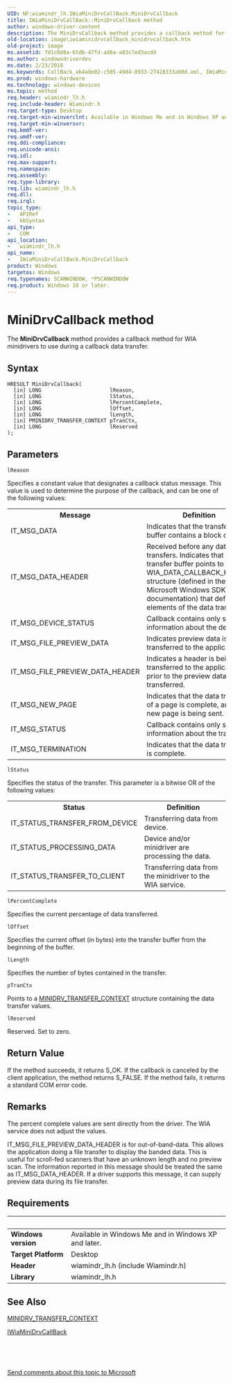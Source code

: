```yaml
---
UID: NF:wiamindr_lh.IWiaMiniDrvCallBack.MiniDrvCallback
title: IWiaMiniDrvCallBack::MiniDrvCallback method
author: windows-driver-content
description: The MiniDrvCallback method provides a callback method for WIA minidrivers to use during a callback data transfer.
old-location: image\iwiaminidrvcallback_minidrvcallback.htm
old-project: image
ms.assetid: 7d1c0d8a-65db-47fd-ad6a-a83c7ed3acd9
ms.author: windowsdriverdev
ms.date: 2/23/2018
ms.keywords: CallBack_ab4a8e02-c505-49d4-8933-27428333a00d.xml, IWiaMiniDrvCallBack, IWiaMiniDrvCallBack interface [Imaging Devices], MiniDrvCallback method, IWiaMiniDrvCallBack::MiniDrvCallback, MiniDrvCallback method [Imaging Devices], MiniDrvCallback method [Imaging Devices], IWiaMiniDrvCallBack interface, MiniDrvCallback,IWiaMiniDrvCallBack.MiniDrvCallback, image.iwiaminidrvcallback_minidrvcallback, wiamindr_lh/IWiaMiniDrvCallBack::MiniDrvCallback
ms.prod: windows-hardware
ms.technology: windows-devices
ms.topic: method
req.header: wiamindr_lh.h
req.include-header: Wiamindr.h
req.target-type: Desktop
req.target-min-winverclnt: Available in Windows Me and in Windows XP and later.
req.target-min-winversvr: 
req.kmdf-ver: 
req.umdf-ver: 
req.ddi-compliance: 
req.unicode-ansi: 
req.idl: 
req.max-support: 
req.namespace: 
req.assembly: 
req.type-library: 
req.lib: wiamindr_lh.h
req.dll: 
req.irql: 
topic_type:
-	APIRef
-	kbSyntax
api_type:
-	COM
api_location:
-	wiamindr_lh.h
api_name:
-	IWiaMiniDrvCallBack.MiniDrvCallback
product: Windows
targetos: Windows
req.typenames: SCANWINDOW, *PSCANWINDOW
req.product: Windows 10 or later.
---
```



# MiniDrvCallback method
The <b>MiniDrvCallback</b> method provides a callback method for WIA minidrivers to use during a callback data transfer.

## Syntax

````
HRESULT MiniDrvCallback(
  [in] LONG                      lReason,
  [in] LONG                      lStatus,
  [in] LONG                      lPercentComplete,
  [in] LONG                      lOffset,
  [in] LONG                      lLength,
  [in] PMINIDRV_TRANSFER_CONTEXT pTranCtx,
  [in] LONG                      lReserved
);
````

## Parameters

`lReason`

Specifies a constant value that designates a callback status message. This value is used to determine the purpose of the callback, and can be one of the following values:

<table>
<tr>
<th>Message</th>
<th>Definition</th>
</tr>
<tr>
<td>
IT_MSG_DATA

</td>
<td>
Indicates that the transfer buffer contains a block of data.

</td>
</tr>
<tr>
<td>
IT_MSG_DATA_HEADER

</td>
<td>
Received before any data transfers. Indicates that the transfer buffer points to a WIA_DATA_CALLBACK_HEADER structure (defined in the Microsoft Windows SDK documentation) that defines elements of the data transfer.

</td>
</tr>
<tr>
<td>
IT_MSG_DEVICE_STATUS

</td>
<td>
Callback contains only status information about the device.

</td>
</tr>
<tr>
<td>
IT_MSG_FILE_PREVIEW_DATA

</td>
<td>
Indicates preview data is being transferred to the application.

</td>
</tr>
<tr>
<td>
IT_MSG_FILE_PREVIEW_DATA_HEADER

</td>
<td>
Indicates a header is being transferred to the application, prior to the preview data being transferred.

</td>
</tr>
<tr>
<td>
IT_MSG_NEW_PAGE

</td>
<td>
Indicates that the data transfer of a page is complete, and a new page is being sent.

</td>
</tr>
<tr>
<td>
IT_MSG_STATUS

</td>
<td>
Callback contains only status information about the transfer.

</td>
</tr>
<tr>
<td>
IT_MSG_TERMINATION

</td>
<td>
Indicates that the data transfer is complete.

</td>
</tr>
</table>

`lStatus`

Specifies the status of the transfer. This parameter is a bitwise OR of the following values:

<table>
<tr>
<th>Status</th>
<th>Definition</th>
</tr>
<tr>
<td>
IT_STATUS_TRANSFER_FROM_DEVICE

</td>
<td>
Transferring data from device.

</td>
</tr>
<tr>
<td>
IT_STATUS_PROCESSING_DATA

</td>
<td>
Device and/or minidriver are processing the data.

</td>
</tr>
<tr>
<td>
IT_STATUS_TRANSFER_TO_CLIENT

</td>
<td>
Transferring data from the minidriver to the WIA service.

</td>
</tr>
</table>

`lPercentComplete`

Specifies the current percentage of data transferred.

`lOffset`

Specifies the current offset (in bytes) into the transfer buffer from the beginning of the buffer.

`lLength`

Specifies the number of bytes contained in the transfer.

`pTranCtx`

Points to a <a href="..\wiamindr_lh\ns-wiamindr_lh-_minidrv_transfer_context.md">MINIDRV_TRANSFER_CONTEXT</a> structure containing the data transfer values.

`lReserved`

Reserved. Set to zero.


## Return Value

If the method succeeds, it returns S_OK. If the callback is canceled by the client application, the method returns S_FALSE. If the method fails, it returns a standard COM error code.

## Remarks

The percent complete values are sent directly from the driver. The WIA service does not adjust the values.

IT_MSG_FILE_PREVIEW_DATA_HEADER  is for out-of-band-data. This allows the application doing a file transfer to display the banded data. This is useful for scroll-fed scanners that have an unknown length and no preview scan. The information reported in this message should be treated the same as IT_MSG_DATA_HEADER. If a driver supports this message, it can supply preview data during its file transfer.

## Requirements
| &nbsp; | &nbsp; |
| ---- |:---- |
| **Windows version** | Available in Windows Me and in Windows XP and later.  |
| **Target Platform** | Desktop |
| **Header** | wiamindr_lh.h (include Wiamindr.h) |
| **Library** | wiamindr_lh.h |

## See Also

<a href="..\wiamindr_lh\ns-wiamindr_lh-_minidrv_transfer_context.md">MINIDRV_TRANSFER_CONTEXT</a>



<a href="..\wiamindr_lh\nn-wiamindr_lh-iwiaminidrvcallback.md">IWiaMiniDrvCallBack</a>



 

 

<a href="mailto:wsddocfb@microsoft.com?subject=Documentation%20feedback [image\image]:%20IWiaMiniDrvCallBack::MiniDrvCallback method%20 RELEASE:%20(2/23/2018)&amp;body=%0A%0APRIVACY STATEMENT%0A%0AWe use your feedback to improve the documentation. We don't use your email address for any other purpose, and we'll remove your email address from our system after the issue that you're reporting is fixed. While we're working to fix this issue, we might send you an email message to ask for more info. Later, we might also send you an email message to let you know that we've addressed your feedback.%0A%0AFor more info about Microsoft's privacy policy, see http://privacy.microsoft.com/en-us/default.aspx." title="Send comments about this topic to Microsoft">Send comments about this topic to Microsoft</a>